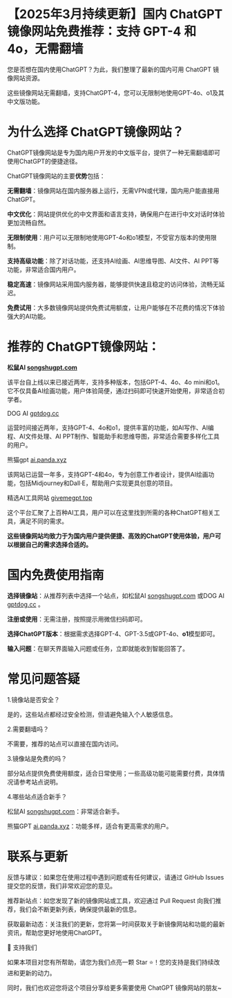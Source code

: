 # 【2025年3月持续更新】国内 ChatGPT 镜像网站免费推荐：支持 GPT-4 和 4o，无需翻墙

您是否想在国内使用ChatGPT？为此，我们整理了最新的国内可用 ChatGPT 镜像网站资源。

这些镜像网站无需翻墙，支持ChatGPT-4，您可以无限制地使用GPT-4o、o1及其中文版功能。

# 为什么选择 ChatGPT镜像网站？

ChatGPT镜像网站是专为国内用户开发的中文版平台，提供了一种无需翻墙即可使用ChatGPT的便捷途径。

ChatGPT镜像网站的主要**优势**包括：

**无需翻墙**：镜像网站在国内服务器上运行，无需VPN或代理，国内用户能直接用ChatGPT。

**中文优化**：网站提供优化的中文界面和语言支持，确保用户在进行中文对话时体验更加流畅自然。

**无限制使用**：用户可以无限制地使用GPT-4o和o1模型，不受官方版本的使用限制。

**支持高级功能**：除了对话功能，还支持AI绘画、AI思维导图、AI文件、AI PPT等功能，非常适合国内用户。

**稳定高速**：镜像网站采用国内服务器，能够提供快速且稳定的访问体验，流畅无延迟。

**免费试用**：大多数镜像网站提供免费试用额度，让用户能够在不花费的情况下体验强大的AI功能。

# 推荐的 ChatGPT镜像网站：

**松鼠AI [songshugpt.com](https://songshugpt.com)**

该平台自上线以来已接近两年，支持多种版本，包括GPT-4、4o、4o mini和o1。它不仅具备AI绘画功能，用户体验简便，通过扫码即可快速开始使用，非常适合初学者。

DOG AI [gptdog.cc](https://gptdog.cc)

运营时间接近两年，支持GPT-4、4o和o1，提供丰富的功能，如AI写作、AI编程、AI文件处理、AI PPT制作、智能助手和思维导图，非常适合需要多样化工具的用户。

熊猫gpt [ai.panda.xyz](https://ai.panda.xyz)

该网站已运营一年多，支持GPT-4和4o，专为创意工作者设计，提供AI绘画功能，包括Midjourney和Dall·E，帮助用户实现更具创意的项目。

精选AI工具网站 [givemegpt.top](https://givemegpt.top)

这个平台汇聚了上百种AI工具，用户可以在这里找到所需的各种ChatGPT相关工具，满足不同的需求。

**这些镜像网站均致力于为国内用户提供便捷、高效的ChatGPT使用体验，用户可以根据自己的需求选择合适的。**

# 国内免费使用指南

**选择镜像站**：从推荐列表中选择一个站点，如松鼠AI [songshugpt.com](https://songshugpt.com) 或DOG AI [gptdog.cc](https://gptdog.cc) 。

**注册或使用**：无需注册，按照提示用微信扫码即可。

**选择ChatGPT版本**：根据需求选择GPT-4、GPT-3.5或GPT-4o、**o1**模型即可。

**输入问题**：在聊天界面输入问题或任务，立即就能收到智能回答了。

# 常见问题答疑

1.镜像站是否安全？

是的，这些站点都经过安全检测，但请避免输入个人敏感信息。

2.需要翻墙吗？

不需要，推荐的站点可以直接在国内访问。

3.镜像站是免费的吗？

部分站点提供免费使用额度，适合日常使用；一些高级功能可能需要付费，具体情况请参考站点说明。

4.哪些站点适合新手？

松鼠AI [songshugpt.com](https://songshugpt.com)：非常适合新手。

熊猫GPT [ai.panda.xyz](https://ai.panda.xyz)：功能多样，适合有更高需求的用户。

# 联系与更新

反馈与建议：如果您在使用过程中遇到问题或有任何建议，请通过 GitHub Issues 提交您的反馈，我们非常欢迎您的意见。

推荐新站点：如您发现了新的镜像网站或工具，欢迎通过 Pull Request 向我们推荐，我们会不断更新列表，确保提供最新的信息。

获取最新动态：关注我们的更新，您将第一时间获取关于新镜像网站和功能的最新资讯，帮助您更好地使用ChatGPT。

🌟 支持我们

如果本项目对您有所帮助，请您为我们点亮一颗 Star ⭐！您的支持是我们持续改进和更新的动力。

同时，我们也欢迎您将这个项目分享给更多需要使用 ChatGPT 镜像网站的朋友~
